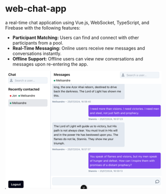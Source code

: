 # web-chat-app

a real-time chat application using Vue.js, WebSocket, TypeScript, and Firebase with the following features:

- **Participant Matching:** Users can find and connect with other participants from a pool.
- **Real-Time Messaging:** Online users receive new messages and conversations instantly.
- **Offline Support:** Offline users can view new conversations and messages upon re-entering the app.

<img src="https://github.com/anisa07/chat-web-app/blob/main/public/chat-view.png" width="500">

